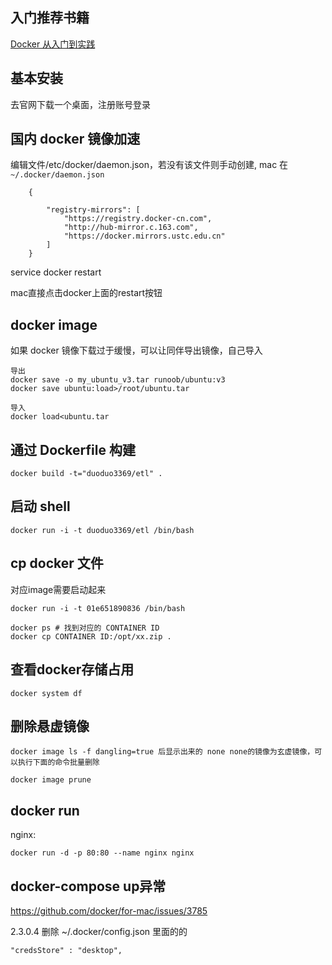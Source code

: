 入门推荐书籍
---

[Docker 从入门到实践](https://yeasy.gitbook.io/docker_practice/)


基本安装
---

去官网下载一个桌面，注册账号登录


国内 docker 镜像加速
----

编辑文件/etc/docker/daemon.json，若没有该文件则手动创建, mac 在 `~/.docker/daemon.json`

		{

			"registry-mirrors": [
				"https://registry.docker-cn.com",
				"http://hub-mirror.c.163.com",
				"https://docker.mirrors.ustc.edu.cn"
			]
		}


service docker restart

mac直接点击docker上面的restart按钮


docker image
---
如果 docker 镜像下载过于缓慢，可以让同伴导出镜像，自己导入

    导出
    docker save -o my_ubuntu_v3.tar runoob/ubuntu:v3
    docker save ubuntu:load>/root/ubuntu.tar

    导入
    docker load<ubuntu.tar


通过 Dockerfile 构建
---
    docker build -t="duoduo3369/etl" .


启动 shell
---

    docker run -i -t duoduo3369/etl /bin/bash


cp docker 文件
---

对应image需要启动起来

    docker run -i -t 01e651890836 /bin/bash

    docker ps # 找到对应的 CONTAINER ID
    docker cp CONTAINER ID:/opt/xx.zip .


查看docker存储占用
---

    docker system df


删除悬虚镜像
---
    docker image ls -f dangling=true 后显示出来的 none none的镜像为玄虚镜像，可以执行下面的命令批量删除

    docker image prune


docker run
---

nginx:

    docker run -d -p 80:80 --name nginx nginx


docker-compose up异常
---

https://github.com/docker/for-mac/issues/3785

2.3.0.4 删除 ~/.docker/config.json 里面的的

    "credsStore" : "desktop",
